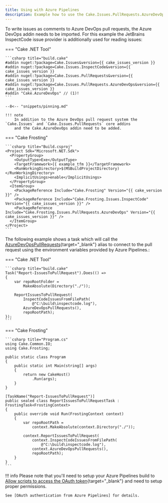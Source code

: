 ```yaml
---
title: Using with Azure Pipelines
description: Example how to use the Cake.Issues.PullRequests.AzureDevOps addin from an Azure Pipelines build.
---
```


To write issues as comments to Azure DevOps pull requests, the Azure DevOps addin needs to be imported.
For this example the JetBrains InspectCode issue provider is additionally used for reading issues:

=== "Cake .NET Tool"

    ```csharp title="build.cake"
    #addin nuget:?package=Cake.Issues&version={{ cake_issues_version }}
    #addin nuget:?package=Cake.Issues.InspectCode&version={{ cake_issues_version }}
    #addin nuget:?package=Cake.Issues.PullRequests&version={{ cake_issues_version }}
    #addin nuget:?package=Cake.Issues.PullRequests.AzureDevOps&version={{ cake_issues_version }}
    #addin "Cake.AzureDevOps" // (1)!
    ```

    --8<-- "snippets/pinning.md"

    !!! note
        In addition to the Azure DevOps pull request system the `Cake.Issues` and `Cake.Issues.PullRequests` core addins
        and the Cake.AzureDevOps addin need to be added.

=== "Cake Frosting"

    ```csharp title="Build.csproj"
    <Project Sdk="Microsoft.NET.Sdk">
      <PropertyGroup>
        <OutputType>Exe</OutputType>
        <TargetFramework>{{ example_tfm }}</TargetFramework>
        <RunWorkingDirectory>$(MSBuildProjectDirectory)</RunWorkingDirectory>
        <ImplicitUsings>enable</ImplicitUsings>
      </PropertyGroup>
      <ItemGroup>
        <PackageReference Include="Cake.Frosting" Version="{{ cake_version }}" />
        <PackageReference Include="Cake.Frosting.Issues.InspectCode" Version="{{ cake_issues_version }}" />
        <PackageReference Include="Cake.Frosting.Issues.PullRequests.AzureDevOps" Version="{{ cake_issues_version }}" />
      </ItemGroup>
    </Project>
    ```

The following example shows a task which will call the [AzureDevOpsPullRequests](https://cakebuild.net/api/Cake.Issues.PullRequests.AzureDevOps/AzureDevOpsPullRequestSystemAliases/){target="_blank"}
alias to connect to the pull request using the environment variables provided by Azure Pipelines.:

=== "Cake .NET Tool"

    ```csharp title="build.cake"
    Task("Report-IssuesToPullRequest").Does(() =>
    {
        var repoRootFolder =
            MakeAbsolute(Directory("./"));

        ReportIssuesToPullRequest(
            InspectCodeIssuesFromFilePath(
                @"C:\build\inspectcode.log"),
            AzureDevOpsPullRequests(),
            repoRootPath);
    });
    ```

=== "Cake Frosting"

    ```csharp title="Program.cs"
    using Cake.Common.IO;
    using Cake.Frosting;

    public static class Program
    {
        public static int Main(string[] args)
        {
            return new CakeHost()
                .Run(args);
        }
    }

    [TaskName("Report-IssuesToPullRequest")]
    public sealed class ReportIssuesToPullRequestTask : FrostingTask<FrostingContext>
    {
        public override void Run(FrostingContext context)
        {
            var repoRootPath =
                context.MakeAbsolute(context.Directory("./"));

            context.ReportIssuesToPullRequest(
                context.InspectCodeIssuesFromFilePath(
                    @"C:\build\inspectcode.log"),
                context.AzureDevOpsPullRequests(),
                repoRootPath);
        }
    }
    ```

!!! info
    Please note that you'll need to setup your Azure Pipelines build to
    [Allow scripts to access the OAuth token](https://docs.microsoft.com/en-us/azure/devops/pipelines/build/options#allow-scripts-to-access-the-oauth-token){target="_blank"}
    and need to setup proper permissions.

    See [OAuth authentication from Azure Pipelines] for details.

[OAuth authentication from Azure Pipelines]: ../setup.md#oauth-authentication-from-azure-pipelines
